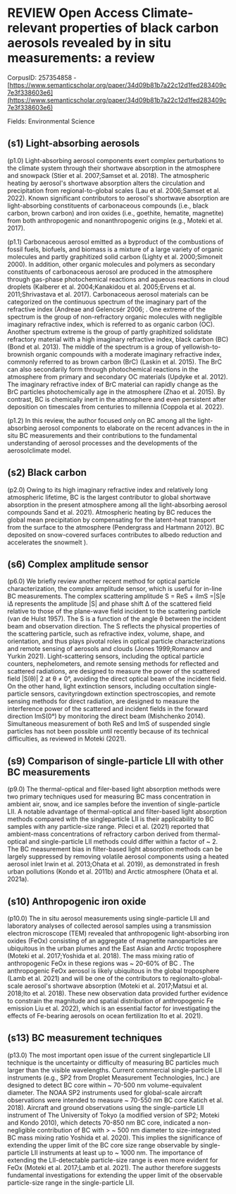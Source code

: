 # REVIEW Open Access Climate-relevant properties of black carbon aerosols revealed by in situ measurements: a review

CorpusID: 257354858 - [https://www.semanticscholar.org/paper/34d09b81b7a22c12d1fed283409c7e3f338603e6](https://www.semanticscholar.org/paper/34d09b81b7a22c12d1fed283409c7e3f338603e6)

Fields: Environmental Science

## (s1) Light-absorbing aerosols
(p1.0) Light-absorbing aerosol components exert complex perturbations to the climate system through their shortwave absorption in the atmosphere and snowpack (Stier et al. 2007;Samset et al. 2018). The atmospheric heating by aerosol's shortwave absorption alters the circulation and precipitation from regional-to-global scales (Lau et al. 2006;Samset et al. 2022). Known significant contributors to aerosol's shortwave absorption are light-absorbing constituents of carbonaceous compounds (i.e., black carbon, brown carbon) and iron oxides (i.e., goethite, hematite, magnetite) from both anthropogenic and nonanthropogenic origins (e.g., Moteki et al. 2017).

(p1.1) Carbonaceous aerosol emitted as a byproduct of the combustions of fossil fuels, biofuels, and biomass is a mixture of a large variety of organic molecules and partly graphitized solid carbon (Lighty et al. 2000;Simoneit 2000). In addition, other organic molecules and polymers as secondary constituents of carbonaceous aerosol are produced in the atmosphere through gas-phase photochemical reactions and aqueous reactions in cloud droplets (Kalberer et al. 2004;Kanakidou et al. 2005;Ervens et al. 2011;Shrivastava et al. 2017). Carbonaceous aerosol materials can be categorized on the continuous spectrum of the imaginary part of the refractive index (Andreae and Gelencsér 2006; . One extreme of the spectrum is the group of non-refractory organic molecules with negligible imaginary refractive index, which is referred to as organic carbon (OC). Another spectrum extreme is the group of partly graphitized solidstate refractory material with a high imaginary refractive index, black carbon (BC) (Bond et al. 2013). The middle of the spectrum is a group of yellowish-to-brownish organic compounds with a moderate imaginary refractive index, commonly referred to as brown carbon (BrC) (Laskin et al. 2015). The BrC can also secondarily form through photochemical reactions in the atmosphere from primary and secondary OC materials (Updyke et al. 2012). The imaginary refractive index of BrC material can rapidly change as the BrC particles photochemically age in the atmosphere (Zhao et al. 2015). By contrast, BC is chemically inert in the atmosphere and even persistent after deposition on timescales from centuries to millennia (Coppola et al. 2022).

(p1.2) In this review, the author focused only on BC among all the light-absorbing aerosol components to elaborate on the recent advances in the in situ BC measurements and their contributions to the fundamental understanding of aerosol processes and the developments of the aerosolclimate model.
## (s2) Black carbon
(p2.0) Owing to its high imaginary refractive index and relatively long atmospheric lifetime, BC is the largest contributor to global shortwave absorption in the present atmosphere among all the light-absorbing aerosol compounds Sand et al. 2021). Atmospheric heating by BC reduces the global mean precipitation by compensating for the latent-heat transport from the surface to the atmosphere (Pendergrass and Hartmann 2012). BC deposited on snow-covered surfaces contributes to albedo reduction and accelerates the snowmelt ).
## (s6) Complex amplitude sensor
(p6.0) We briefly review another recent method for optical particle characterization, the complex amplitude sensor, which is useful for in-line BC measurements. The complex scattering amplitude S = ReS + iImS =|S|e i∆ represents the amplitude |S| and phase shift ∆ of the scattered field relative to those of the plane-wave field incident to the scattering particle (van de Hulst 1957). The S is a function of the angle θ between the incident beam and observation direction. The S reflects the physical properties of the scattering particle, such as refractive index, volume, shape, and orientation, and thus plays pivotal roles in optical particle characterizations and remote sensing of aerosols and clouds (Jones 1999;Romanov and Yurkin 2021). Light-scattering sensors, including the optical particle counters, nephelometers, and remote sensing methods for reflected and scattered radiations, are designed to measure the power of the scattered field |S(θ)| 2 at θ ≠ 0°, avoiding the direct optical beam of the incident field. On the other hand, light extinction sensors, including occultation single-particle sensors, cavityringdown extinction spectroscopies, and remote sensing methods for direct radiation, are designed to measure the interference power of the scattered and incident fields in the forward direction ImS(0°) by monitoring the direct beam (Mishchenko 2014). Simultaneous measurement of both ReS and ImS of suspended single particles has not been possible until recently because of its technical difficulties, as reviewed in Moteki (2021).
## (s9) Comparison of single-particle LII with other BC measurements
(p9.0) The thermal-optical and filer-based light absorption methods were two primary techniques used for measuring BC mass concentration in ambient air, snow, and ice samples before the invention of single-particle LII. A notable advantage of thermal-optical and filter-based light absorption methods compared with the singleparticle LII is their applicability to BC samples with any particle-size range. Pileci et al. (2021) reported that ambient-mass concentrations of refractory carbon derived from thermal-optical and single-particle LII methods could differ within a factor of ~ 2. The BC measurement bias in filter-based light absorption methods can be largely suppressed by removing volatile aerosol components using a heated aerosol inlet Irwin et al. 2013;Ohata et al. 2019), as demonstrated in fresh urban pollutions (Kondo et al. 2011b) and Arctic atmosphere (Ohata et al. 2021a).
## (s10) Anthropogenic iron oxide
(p10.0) The in situ aerosol measurements using single-particle LII and laboratory analyses of collected aerosol samples using a transmission electron microscope (TEM) revealed that anthropogenic light-absorbing iron oxides (FeOx) consisting of an aggregate of magnetite nanoparticles are ubiquitous in the urban plumes and the East Asian and Arctic troposphere (Moteki et al. 2017;Yoshida et al. 2018). The mass mixing ratio of anthropogenic FeOx in these regions was ~ 20-60% of BC . The anthropogenic FeOx aerosol is likely ubiquitous in the global troposphere (Lamb et al. 2021) and will be one of the contributors to regionalto-global-scale aerosol's shortwave absorption (Moteki et al. 2017;Matsui et al. 2018;Ito et al. 2018). These new observation data provided further evidence to constrain the magnitude and spatial distribution of anthropogenic Fe emission Liu et al. 2022), which is an essential factor for investigating the effects of Fe-bearing aerosols on ocean fertilization Ito et al. 2021).
## (s13) BC measurement techniques
(p13.0) The most important open issue of the current singleparticle LII technique is the uncertainty or difficulty of measuring BC particles much larger than the visible wavelengths. Current commercial single-particle LII instruments (e.g., SP2 from Droplet Measurement Technologies, Inc.) are designed to detect BC core within ~ 70-500 nm volume-equivalent diameter. The NOAA SP2 instruments used for global-scale aircraft observations were intended to measure ~ 70-550 nm BC core Katich et al. 2018). Aircraft and ground observations using the single-particle LII instrument of The University of Tokyo (a modified version of SP2; Moteki and Kondo 2010), which detects 70-850 nm BC core, indicated a non-negligible contribution of BC with > ~ 500 nm diameter to size-integrated BC mass mixing ratio Yoshida et al. 2020). This implies the significance of extending the upper limit of the BC core size range observable by single-particle LII instruments at least up to ~ 1000 nm. The importance of extending the LII-detectable particle-size range is even more evident for FeOx (Moteki et al. 2017;Lamb et al. 2021). The author therefore suggests fundamental investigations for extending the upper limit of the observable particle-size range in the single-particle LII.
